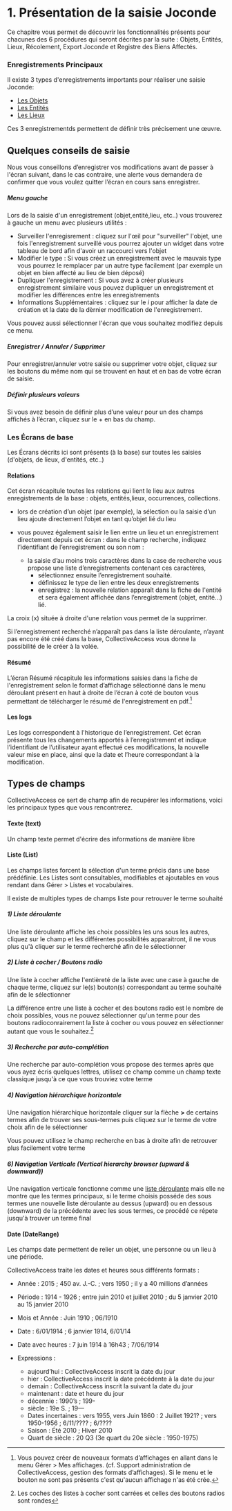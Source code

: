 # 1. Présentation de la saisie Joconde 

Ce chapitre vous permet de découvrir les fonctionnalités présents pour chacunes des 6 procédures qui seront décrites par la suite : Objets, Entités, Lieux, Récolement, Export Joconde et Registre des Biens Affectés.

### Enregistrements Principaux
Il existe 3 types d'enregistrements importants pour réaliser une saisie Joconde:

- [Les Objets]()
- [Les Entités]()
- [Les Lieux]()

Ces 3 enregistrementds permettent de définir très précisement une œuvre.

## Quelques conseils de saisie

Nous vous conseillons d’enregistrer vos modifications avant de passer à l'écran suivant, dans le cas contraire, une alerte vous demandera de confirmer que vous voulez quitter l’écran en cours sans enregistrer.

##### Menu gauche 
Lors de la saisie d'un enregistrement (objet,entité,lieu, etc..) vous trouverez à gauche un menu avec plusieurs utilités :

- Surveiller l'enregisrement : cliquez sur l'œil pour "surveiller" l'objet, une fois l'enregistrement surveillé vous pourrez ajouter un widget dans votre tableau de bord afin d'avoir un raccourci vers l'objet
- Modifier le type : Si vous créez un enregistrement avec le mauvais type vous pourrez le remplacer par un autre type facilement (par exemple un objet en bien affecté au lieu de bien déposé)
- Dupliquer l'enregistrement : Si vous avez à créer plusieurs enregistrement similaire vous pouvez dupliquer un enregistrement et modifier les différences entre les enregistrements
- Informations Supplémentaires : cliquez sur le *i* pour afficher la date de création et la date de la dèrnier modification de l'enregistrement.

Vous pouvez aussi sélectionner l'écran que vous souhaitez modifiez depuis ce menu.

##### Enregistrer / Annuler / Supprimer
Pour enregistrer/annuler votre saisie ou supprimer votre objet, cliquez sur les boutons du même nom qui se trouvent en haut et en bas de votre écran de saisie.

##### Définir plusieurs valeurs 
Si vous avez besoin de définir plus d’une valeur pour un des champs affichés à l’écran, cliquez sur le + en bas du champ.

### Les Écrans de base
Les Écrans décrits ici sont présents (à la base) sur toutes les saisies (d'objets, de lieux, d'entités, etc..)

#### Relations
Cet écran récapitule toutes les relations qui lient le lieu aux autres enregistrements de la base : objets, entités,lieux, occurrences, collections.

* lors de création d’un objet (par exemple), la sélection ou la saisie d’un lieu ajoute directement l’objet en tant qu’objet lié du lieu

* vous pouvez également saisir le lien entre un lieu et un enregistrement directement depuis cet écran : dans le champ recherche, indiquez l’identifiant de l’enregistrement ou son nom :
	- la saisie d’au moins trois caractères dans la case de recherche vous propose une liste d’enregistrements contenant ces caractères,
	    - sélectionnez ensuite l’enregistrement souhaité.
	    - définissez le type de lien entre les deux enregistrements
	    - enregistrez : la nouvelle relation apparaît dans la fiche de l'entité et sera également affichée dans l’enregistrement (objet, entité…) lié.
		
La croix (x) située à droite d'une relation vous permet de la supprimer.

Si l’enregistrement recherché n’apparaît pas dans la liste déroulante, n’ayant pas encore été créé dans la base, CollectiveAccess vous donne la possibilité de le créer à la volée.

#### Résumé
L’écran Résumé récapitule les informations saisies dans la fiche de l'enregistrement selon le format d’affichage sélectionné dans le menu déroulant présent en haut à droite de l’écran à coté de bouton 
vous permettant de télécharger le résumé de l'enregistrement en pdf.[^1]

[^1]:Vous pouvez créer de nouveaux formats d’affichages en allant dans le menu Gérer \> Mes affichages. (cf. Support administration de CollectiveAccess, gestion des formats d’affichages).
Si le menu et le bouton ne sont pas présents c'est qu'aucun affichage n'as été crée.

#### Les logs
Les logs correspondent à l'historique de l’enregistrement.
Cet écran présente tous les changements apportés à l’enregistrement et indique l’identifiant de l’utilisateur ayant effectué ces modifications, la nouvelle valeur mise en place, ainsi que la date et l’heure correspondant à la modification.

## Types de champs
CollectiveAccess ce sert de champ afin de recupérer les informations, voici les principaux types que vous rencontrerez.

#### Texte (text)
Un champ texte permet d'écrire des informations de manière libre

#### Liste (List)
Les champs listes forcent la sélection d'un terme précis dans une base prédéfinie. Les Listes sont consultables, modifiables et ajoutables en vous rendant dans Gérer \> Listes et vocabulaires.

Il existe de multiples types de champs liste pour retrouver le terme souhaité

##### 1) Liste déroulante
Une liste déroulante affiche les choix possibles les uns sous les autres, cliquez sur le champ et les différentes possibilités apparaitront, il ne vous plus qu'à cliquer sur le terme recherché afin de le sélectionner

##### 2) Liste à cocher / Boutons radio
Une liste à cocher affiche l'entièreté de la liste avec une case à gauche de chaque terme, 
cliquez sur le(s) bouton(s) correspondant au terme souhaité afin de le sélectionner

La différence entre une liste à cocher et des boutons radio est le nombre de choix possibles, vous ne pouvez sélectionner qu'un terme pour des boutons radioconrairement la liste à cocher ou vous pouvez en sélectionner autant que vous le souhaitez.[^2]
[^2]:Les coches des listes à cocher sont carrées et celles des boutons radios sont rondes

##### 3) Recherche par auto-complétion
Une recherche par auto-complétion vous propose des termes après que vous ayez écris quelques lettres,
utilisez ce champ comme un champ texte classique jusqu'à ce que vous trouviez votre terme

##### 4) Navigation hiérarchique horizontale
Une navigation hiérarchique horizontale cliquer sur la flèche **>** de certains termes afin de trouver ses sous-termes 
puis cliquez sur le terme de votre choix afin de le sélectionner

Vous pouvez utilisez le champ recherche en bas à droite afin de retrouver plus facilement votre terme 

##### 6) Navigation Verticale (Vertical hierarchy browser (upward & downward))
Une navigation verticale fonctionne comme une [liste déroulante](#1-liste-deroulante) mais elle ne montre que les termes principaux, si le terme choisis posséde des sous termes une nouvelle liste déroulante au dessus (upward) ou en dessous (downward) de la précédente avec les sous termes, ce procédé ce répete jusqu'à trouver un terme final

#### Date (DateRange)
Les champs date permettent de relier un objet, une personne ou un lieu à une période. 

CollectiveAccess traite les dates et heures sous différents formats :

- Année : 2015 ; 450 av. J.-C. ; vers 1950 ; il y a 40 millions d’années  
- Période : 1914 - 1926 ; entre juin 2010 et juillet 2010 ; du 5 janvier 2010 au 15 janvier 2010
- Mois et Année : Juin 1910 ; 06/1910
- Date : 6/01/1914 ; 6 janvier 1914, 6/01/14
- Date avec heures  : 7 juin 1914 à 16h43 ; 7/06/1914
- Expressions : 

	- aujourd’hui : CollectiveAccess inscrit la date du jour 
	- hier : CollectiveAccess inscrit la date précédente à la date du jour 
	- demain : CollectiveAccess inscrit la suivant la date du jour 
	- maintenant : date et heure du jour
	- décennie : 1990’s ; 199-
	- siècle : 19e S. ; 19—
	- Dates incertaines : vers 1955, vers Juin 1860 : 2 Juillet 1921? ; vers 1950-1956 ; 6/11/???? ; 6/????
	- Saison : Été 2010 ; Hiver 2010
	- Quart de siècle : 20 Q3 (3e quart du 20e siècle : 1950-1975)


